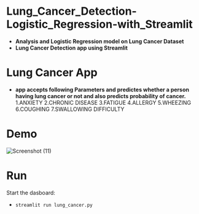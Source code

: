 # Lung_Cancer_Detection-Logistic_Regression-with_Streamlit

- **Analysis and Logistic Regression model on Lung Cancer Dataset**
- **Lung Cancer Detection app using Streamlit**

# Lung Cancer App

- **app accepts following Parameters and predictes whether a person having lung cancer or not and also predicts probability of cancer.**
1.ANXIETY 
2.CHRONIC DISEASE
3.FATIGUE
4.ALLERGY
5.WHEEZING
6.COUGHING
7.SWALLOWING DIFFICULTY

# Demo

![Screenshot (11)](https://user-images.githubusercontent.com/111117591/202398006-f9f1c4cc-f226-4214-b6a0-973bdddc2f08.png)


# Run
Start the dasboard:

- `streamlit run lung_cancer.py`
